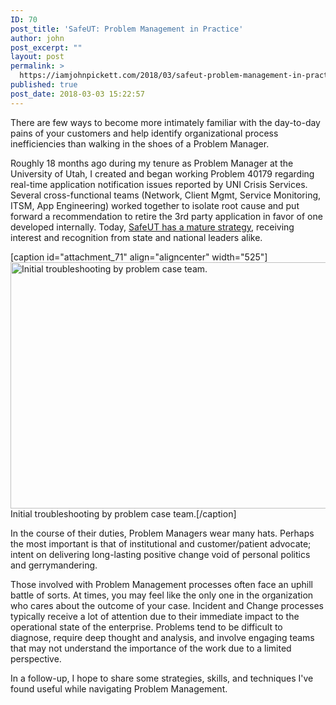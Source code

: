 ```yaml
---
ID: 70
post_title: 'SafeUT: Problem Management in Practice'
author: john
post_excerpt: ""
layout: post
permalink: >
  https://iamjohnpickett.com/2018/03/safeut-problem-management-in-practice/
published: true
post_date: 2018-03-03 15:22:57
---
```

There are few ways to become more intimately familiar with the day-to-day pains of your customers and help identify organizational process inefficiencies than walking in the shoes of a Problem Manager.

Roughly 18 months ago during my tenure as Problem Manager at the University of Utah, I created and began working Problem 40179 regarding real-time application notification issues reported by UNI Crisis Services. Several cross-functional teams (Network, Client Mgmt, Service Monitoring, ITSM, App Engineering) worked together to isolate root cause and put forward a recommendation to retire the 3rd party application in favor of one developed internally. Today, <a href="https://attheu.utah.edu/facultystaff/safeut-help-is-just-a-text-away/" target="_blank" rel="noopener nofollow">SafeUT has a mature strategy</a>, receiving interest and recognition from state and national leaders alike.

[caption id="attachment_71" align="aligncenter" width="525"]<img class="wp-image-71 size-large" src="https://iamjohnpickett.com/wp-content/uploads/2018/03/IMG_20160721_162307-1024x768.jpg" alt="Initial troubleshooting by problem case team." width="525" height="394" /> Initial troubleshooting by problem case team.[/caption]

In the course of their duties, Problem Managers wear many hats. Perhaps the most important is that of institutional and customer/patient advocate; intent on delivering long-lasting positive change void of personal politics and gerrymandering.

Those involved with Problem Management processes often face an uphill battle of sorts. At times, you may feel like the only one in the organization who cares about the outcome of your case. Incident and Change processes typically receive a lot of attention due to their immediate impact to the operational state of the enterprise. Problems tend to be difficult to diagnose, require deep thought and analysis, and involve engaging teams that may not understand the importance of the work due to a limited perspective.

In a follow-up, I hope to share some strategies, skills, and techniques I've found useful while navigating Problem Management.